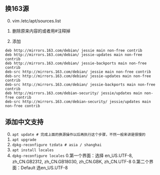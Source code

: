 ## 换163源

0. vim /etc/apt/sources.list

0. 删除原来内容的或者用#注释掉

0. 添加
```
deb http://mirrors.163.com/debian/ jessie main non-free contrib
deb http://mirrors.163.com/debian/ jessie-updates main non-free contrib
deb http://mirrors.163.com/debian/ jessie-backports main non-free contrib
deb-src http://mirrors.163.com/debian/ jessie main non-free contrib
deb-src http://mirrors.163.com/debian/ jessie-updates main non-free contrib
deb-src http://mirrors.163.com/debian/ jessie-backports main non-free contrib
deb http://mirrors.163.com/debian-security/ jessie/updates main non-free contrib
deb-src http://mirrors.163.com/debian-security/ jessie/updates main non-free contrib
```


## 添加中文支持
0. `apt update # 完成上面的换源操作以后再执行这个步骤，不然一般来讲是很慢的` 
0. `apt upgrade`
0. `dpkg-reconfigure tzdata # asia / shanghai`
0. `apt install locales`
0. `dpkg-reconfigure locales`
0.第一个界面：选择 en_US.UTF-8, zh_CN.GB2312, zh_CN.GB18030, zh_CN.GBK, zh_CN.UTF-8 
0.第二个界面：Default 选en_US.UTF-8

